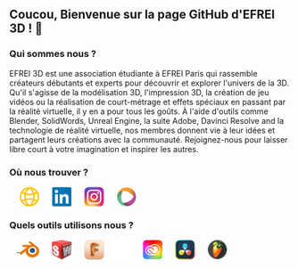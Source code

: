 <h2> Coucou, Bienvenue sur la page GitHub d'EFREI 3D ! 👋 </h2>
<!--<h2> Hi there, Welcome to EFREI 3D's GitHub page! 👋 <img align="center" alt"UK Flag" width="22px" src="https://raw.githubusercontent.com/EFREI-3D/.github/main/profile/pictures/uk-flag.png"/> </h2>-->


<h3> Qui sommes nous ?</h3>

EFREI 3D est une association étudiante à EFREI Paris qui rassemble créateurs débutants et experts pour découvrir et explorer l'univers de la 3D. Qu'il s'agisse de la modélisation 3D, l'impression 3D, la création de jeu vidéos ou la réalisation de court-métrage et effets spéciaux en passant par la réalité virtuelle, il y en a pour tous les goûts. À l'aide d'outils comme Blender, SolidWords, Unreal Engine, la suite Adobe, Davinci Resolve and la technologie de réalité virtuelle, nos membres donnent vie à leur idées et partagent leurs créations avec la communauté.
Rejoignez-nous pour laisser libre court à votre imagination et inspirer les autres.

<!--<h3> Who are we? </h3>
EFREI 3D is a student-run association located at EFREI Paris that brings together beginners and experienced creators to discover and explore 3D modeling, 3D printing, video game creation, short film making and visual effects without forgetting virtual reality, there is something for everyone. Using tools like Blender, SolidWorks, Unreal Engine, the Adobe Suite, Davinci Resolve and VR technology, our members bring their ideas to life and share their creations with the community. Join us to unleash your creativity and inspire others.-->

<h3>Où nous trouver ?</h3>
<p>
     
    <a href="https://www.efrei3d.fr/" target="_blank">
        <img align="center" alt="Website" width="36px" src="https://raw.githubusercontent.com/EFREI-3D/.github/main/profile/pictures/website.png"/></a>
     
    <a href="https://www.linkedin.com/company/efrei-3d/" target="_blank">
        <img align="center" alt="LinkedIn" width="36px" src="https://raw.githubusercontent.com/EFREI-3D/.github/main/profile/pictures/linkedin.png"/></a>
     
    <a href="https://www.instagram.com/efrei3d/" target="_blank">
        <img align="center" alt="Instagram" width="36px" src="https://raw.githubusercontent.com/EFREI-3D/.github/main/profile/pictures/instagram.png"/></a>
      
    <a href="https://www.helloasso.com/associations/efrei-3d/" target="_blank">
        <img align="center" alt="HelloAsso" width="36px" src="https://raw.githubusercontent.com/EFREI-3D/.github/main/profile/pictures/helloasso.png"/></a>
</p>


<h3>Quels outils utilisons nous ?</h3>
<p>
     <a href="https://blender.org" target="_blank">
        <img align="center" alt="Blender" width="36px" src="https://raw.githubusercontent.com/EFREI-3D/.github/main/profile/pictures/blender.png"/></a>
     
        <img align="center" alt="SolidWorks" width="36px" src="https://raw.githubusercontent.com/EFREI-3D/.github/main/profile/pictures/solidworks.png"/>
     
        <img align="center" alt="Autodesk Fusion360" width="36px" src="https://raw.githubusercontent.com/EFREI-3D/.github/main/profile/pictures/autodesk-fusion360.png"/>
     
        <img align="center" alt="Unreal Engine" width="36px" src="https://raw.githubusercontent.com/EFREI-3D/.github/main/profile/pictures/unreal-engine.png"/>
     
        <img align="center" alt="Adobe Creative Suite" width="36px" src="https://raw.githubusercontent.com/EFREI-3D/.github/main/profile/pictures/adobe-creative-suite.png"/>
     
        <img align="center" alt="Davinci Resolve" width="36px" src="https://raw.githubusercontent.com/EFREI-3D/.github/main/profile/pictures/davinci-resolve.png"/>
     
        <img align="center" alt="FL Studio" width="36px" src="https://raw.githubusercontent.com/EFREI-3D/.github/main/profile/pictures/fl-studio.png"/>
</p>
<br>
<br>
